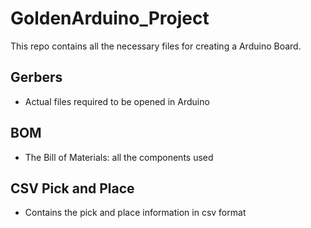 # GoldenArduino_Project
This repo contains all the necessary files for creating a Arduino Board.

## Gerbers
- Actual files required to be opened in Arduino

## BOM
- The Bill of Materials: all the components used 
## CSV Pick and Place
- Contains the pick and place information in csv format
